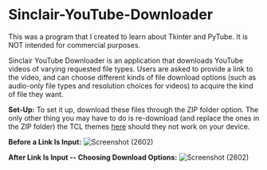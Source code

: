 # Sinclair-YouTube-Downloader
This was a program that I created to learn about Tkinter and PyTube. It is NOT intended for commercial purposes.

Sinclair YouTube Downloader is an application that downloads YouTube videos of varying requested file types. Users are asked to provide a link to the video, and can choose different kinds of file download options (such as audio-only file types and resolution choices for videos) to acquire the kind of file they want.

**Set-Up:**
To set it up, download these files through the ZIP folder option. The only other thing you may have to do is re-download (and replace the ones in the ZIP folder) the TCL themes [here](https://github.com/rdbende/Sun-Valley-ttk-theme) should they not work on your device. 

**Before a Link Is Input:**
![Screenshot (2602)](https://user-images.githubusercontent.com/89956249/168506763-ddc4e846-996f-441a-99a8-42d90c852f2c.png)

**After Link Is Input -- Choosing Download Options:**
![Screenshot (2602)](https://user-images.githubusercontent.com/89956249/168506950-f4b371f4-a397-4f16-b3ac-92cae8741bbd.png)
